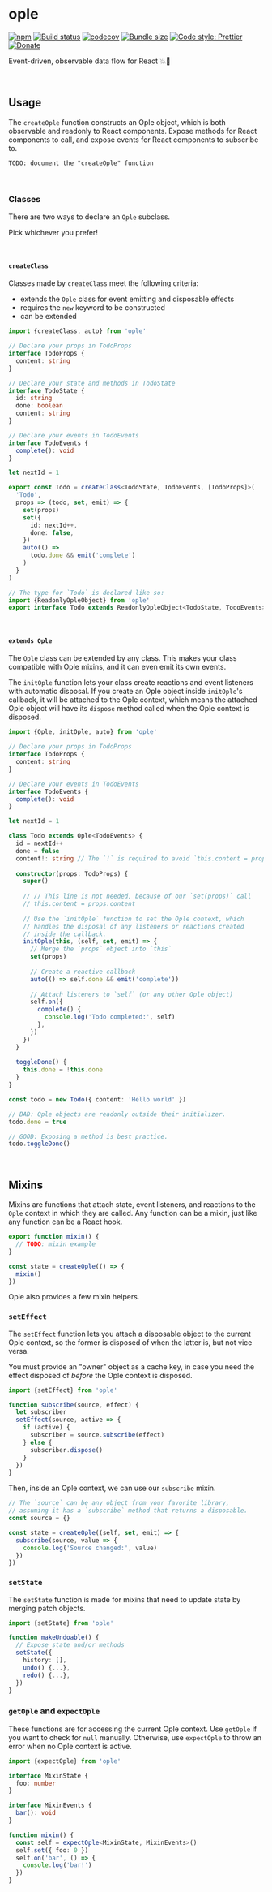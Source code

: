 # ople

[![npm](https://img.shields.io/npm/v/ople.svg)](https://www.npmjs.com/package/ople)
[![Build status](https://travis-ci.org/alloc/ople.svg?branch=master)](https://travis-ci.org/alloc/ople)
[![codecov](https://codecov.io/gh/alloc/ople/branch/master/graph/badge.svg)](https://codecov.io/gh/alloc/ople)
[![Bundle size](https://badgen.net/bundlephobia/min/ople)](https://bundlephobia.com/result?p=ople)
[![Code style: Prettier](https://img.shields.io/badge/code_style-prettier-ff69b4.svg)](https://github.com/prettier/prettier)
[![Donate](https://img.shields.io/badge/Donate-PayPal-green.svg)](https://paypal.me/alecdotbiz)

Event-driven, observable data flow for React 💥👀

&nbsp;

## Usage

The `createOple` function constructs an Ople object, which is both observable
and readonly to React components. Expose methods for React components to call, 
and expose events for React components to subscribe to.

```
TODO: document the "createOple" function
```

&nbsp;

### Classes

There are two ways to declare an `Ople` subclass.

Pick whichever you prefer!

&nbsp;

#### `createClass`

Classes made by `createClass` meet the following criteria:

- extends the `Ople` class for event emitting and disposable effects
- requires the `new` keyword to be constructed
- can be extended

```ts
import {createClass, auto} from 'ople'

// Declare your props in TodoProps
interface TodoProps {
  content: string
}

// Declare your state and methods in TodoState
interface TodoState {
  id: string
  done: boolean
  content: string
}

// Declare your events in TodoEvents
interface TodoEvents {
  complete(): void
}

let nextId = 1

export const Todo = createClass<TodoState, TodoEvents, [TodoProps]>(
  'Todo',
  props => (todo, set, emit) => {
    set(props)
    set({
      id: nextId++,
      done: false,
    })
    auto(() =>
      todo.done && emit('complete')
    )
  }
)

// The type for `Todo` is declared like so:
import {ReadonlyOpleObject} from 'ople'
export interface Todo extends ReadonlyOpleObject<TodoState, TodoEvents> {}
```

&nbsp;

#### `extends Ople`

The `Ople` class can be extended by any class. This makes your class compatible with
Ople mixins, and it can even emit its own events.

The `initOple` function lets your class create reactions and event listeners with 
automatic disposal. If you create an Ople object inside `initOple`'s callback,
it will be attached to the Ople context, which means the attached Ople object will
have its `dispose` method called when the Ople context is disposed.

```ts
import {Ople, initOple, auto} from 'ople'

// Declare your props in TodoProps
interface TodoProps {
  content: string
}

// Declare your events in TodoEvents
interface TodoEvents {
  complete(): void
}

let nextId = 1

class Todo extends Ople<TodoEvents> {
  id = nextId++
  done = false
  content!: string // The `!` is required to avoid `this.content = props.content` syntax
  
  constructor(props: TodoProps) {
    super()
    
    // // This line is not needed, because of our `set(props)` call
    // this.content = props.content
    
    // Use the `initOple` function to set the Ople context, which
    // handles the disposal of any listeners or reactions created
    // inside the callback.
    initOple(this, (self, set, emit) => {
      // Merge the `props` object into `this`
      set(props)
      
      // Create a reactive callback
      auto(() => self.done && emit('complete'))
      
      // Attach listeners to `self` (or any other Ople object)
      self.on({
        complete() {
          console.log('Todo completed:', self)
        },
      })
    })
  }
  
  toggleDone() {
    this.done = !this.done
  }
}

const todo = new Todo({ content: 'Hello world' })

// BAD: Ople objects are readonly outside their initializer.
todo.done = true

// GOOD: Exposing a method is best practice.
todo.toggleDone()
```

&nbsp;

## Mixins

Mixins are functions that attach state, event listeners, and reactions to the
`Ople` context in which they are called. Any function can be a mixin, just like
any function can be a React hook.

```js
export function mixin() {
  // TODO: mixin example
}

const state = createOple(() => {
  mixin()
})
```

Ople also provides a few mixin helpers.

### `setEffect`

The `setEffect` function lets you attach a disposable object to the current
Ople context, so the former is disposed of when the latter is, but not vice
versa.

You must provide an "owner" object as a cache key, in case you need the effect
disposed of *before* the Ople context is disposed.

```ts
import {setEffect} from 'ople'

function subscribe(source, effect) {
  let subscriber
  setEffect(source, active => {
    if (active) {
      subscriber = source.subscribe(effect)
    } else {
      subscriber.dispose()
    }
  })
}
```

Then, inside an Ople context, we can use our `subscribe` mixin.

```ts
// The `source` can be any object from your favorite library,
// assuming it has a `subscribe` method that returns a disposable.
const source = {}

const state = createOple((self, set, emit) => {
  subscribe(source, value => {
    console.log('Source changed:', value)
  })
})
```

### `setState`

The `setState` function is made for mixins that need to update state
by merging patch objects.

```ts
import {setState} from 'ople'

function makeUndoable() {
  // Expose state and/or methods
  setState({
    history: [],
    undo() {...},
    redo() {...},
  })
}
```

### `getOple` and `expectOple`

These functions are for accessing the current Ople context. Use `getOple`
if you want to check for `null` manually. Otherwise, use `expectOple` to
throw an error when no Ople context is active.

```ts
import {expectOple} from 'ople'

interface MixinState {
  foo: number
}

interface MixinEvents {
  bar(): void
}

function mixin() {
  const self = expectOple<MixinState, MixinEvents>()
  self.set({ foo: 0 })
  self.on('bar', () => {
    console.log('bar!')
  })
}
```
